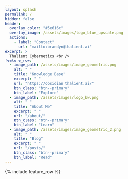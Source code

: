 ```yaml
---
layout: splash
permalink: /
hidden: false
header:
  overlay_color: "#5e616c"
  overlay_image: /assets/images/logo_blue_upscale.png
  actions:
    - label: "Contact"
      url: "mailto:brandyn@thalient.ai"
excerpt: >
  Thalient Cybernetics <br />
feature_row:
  - image_path: /assets/images/image_geometric.png
    alt: " "
    title: "Knowledge Base"
    excerpt: " "
    url: "https://obsidian.thalient.ai/"
    btn_class: "btn--primary"
    btn_label: "Explore"
  - image_path: /assets/images/logo_bw.png
    alt: " "
    title: "About Me"
    excerpt: " "
    url: "/about/"
    btn_class: "btn--primary"
    btn_label: "Learn"
  - image_path: /assets/images/image_geometric_2.png
    alt: " "
    title: "Blog"
    excerpt: " "
    url: "/posts/"
    btn_class: "btn--primary"
    btn_label: "Read"
---
```


{% include feature_row %}
